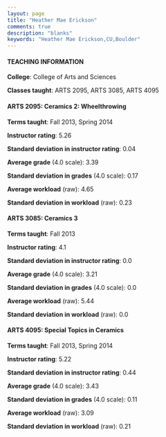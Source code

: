 ```yaml
---
layout: page
title: "Heather Mae Erickson" 
comments: true
description: "blanks"
keywords: "Heather Mae Erickson,CU,Boulder"
---
```

<head>
<script src="https://ajax.googleapis.com/ajax/libs/jquery/2.1.3/jquery.min.js"></script>
<script src="https://dl.dropboxusercontent.com/s/pc42nxpaw1ea4o9/highcharts.js?dl=0"></script>
<!-- <script src="../assets/js/highcharts.js"></script> -->
<style type="text/css">@font-face {
	font-family: "Bebas Neue";
	src: url(https://www.filehosting.org/file/details/544349/BebasNeue Regular.otf) format("opentype");
	}
	h1.Bebas { 
		font-family: "Bebas Neue", Verdana, Tahoma;
	}
</style>
</head>
	   
#### TEACHING INFORMATION

**College**: College of Arts and Sciences

**Classes taught**: ARTS 2095, ARTS 3085, ARTS 4095

#### ARTS 2095: Ceramics 2: Wheelthrowing

**Terms taught**: Fall 2013, Spring 2014

**Instructor rating**: 5.26

**Standard deviation in instructor rating**: 0.04

**Average grade** (4.0 scale): 3.39

**Standard deviation in grades** (4.0 scale): 0.17

**Average workload** (raw): 4.65

**Standard deviation in workload** (raw): 0.23

#### ARTS 3085: Ceramics 3

**Terms taught**: Fall 2013

**Instructor rating**: 4.1

**Standard deviation in instructor rating**: 0.0

**Average grade** (4.0 scale): 3.21

**Standard deviation in grades** (4.0 scale): 0.0

**Average workload** (raw): 5.44

**Standard deviation in workload** (raw): 0.0

#### ARTS 4095: Special Topics in Ceramics

**Terms taught**: Fall 2013, Spring 2014

**Instructor rating**: 5.22

**Standard deviation in instructor rating**: 0.44

**Average grade** (4.0 scale): 3.43

**Standard deviation in grades** (4.0 scale): 0.11

**Average workload** (raw): 3.09

**Standard deviation in workload** (raw): 0.21

